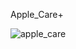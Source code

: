 Apple_Care+

![apple_care](https://github.com/user-attachments/assets/cb86fec2-8a47-44a2-a12b-3ce26c11df86)
